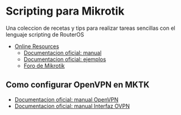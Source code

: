 # **Scripting para Mikrotik** 


Una coleccion de recetas y tips para realizar tareas sencillas con el 
lenguaje scripting de RouterOS


- [Online Resources](#online-resources)
  - [Documentacion oficial: manual](https://wiki.mikrotik.com/wiki/Manual:Scripting)
  - [Documentacion oficial: ejemplos](https://wiki.mikrotik.com/wiki/Manual:Scripting-examples)
  - [Foro de Mikrotik](https://forum.mikrotik.com/)


## **Como configurar OpenVPN en MKTK**

- [Documentacion oficial: manual OpenVPN](https://wiki.mikrotik.com/wiki/OpenVPN)
- [Documentacion oficial: manual Interfaz OVPN](https://wiki.mikrotik.com/wiki/Manual:Interface/OVPN)

